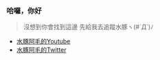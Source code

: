 ### 哈囉，你好
> 沒想到你會找到這邊
> 先給我去追蹤水豚ヽ(#`Д´)ﾉ

- [水豚阿毛的Youtube](https://www.youtube.com/c/ArumaoCh%E6%B0%B4%E8%B1%9A%E9%98%BF%E6%AF%9B)
- [水豚阿毛的Twitter](https://twitter.com/capybaraarumao)
